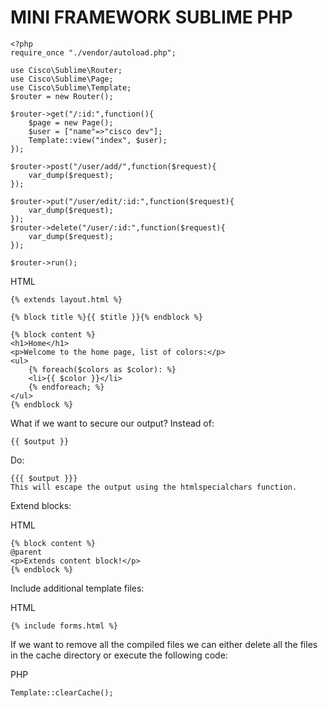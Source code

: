 # MINI FRAMEWORK SUBLIME PHP

```
<?php
require_once "./vendor/autoload.php";

use Cisco\Sublime\Router;
use Cisco\Sublime\Page;
use Cisco\Sublime\Template;
$router = new Router();

$router->get("/:id:",function(){
    $page = new Page();
    $user = ["name"=>"cisco dev"];
    Template::view("index", $user);
});

$router->post("/user/add/",function($request){
    var_dump($request);
});

$router->put("/user/edit/:id:",function($request){
    var_dump($request);
});
$router->delete("/user/:id:",function($request){
    var_dump($request);
});

$router->run();
```
HTML
````
{% extends layout.html %}

{% block title %}{{ $title }}{% endblock %}

{% block content %}
<h1>Home</h1>
<p>Welcome to the home page, list of colors:</p>
<ul>
    {% foreach($colors as $color): %}
    <li>{{ $color }}</li>
    {% endforeach; %}
</ul>
{% endblock %}
````
What if we want to secure our output? Instead of:
````
{{ $output }}
````
Do:

````
{{{ $output }}}
This will escape the output using the htmlspecialchars function.
````
Extend blocks:

HTML
````
{% block content %}
@parent
<p>Extends content block!</p>
{% endblock %}
````
Include additional template files:

HTML
````
{% include forms.html %}
````
If we want to remove all the compiled files we can either delete all the files in the cache directory or execute the following code:

PHP
````
Template::clearCache();
````
